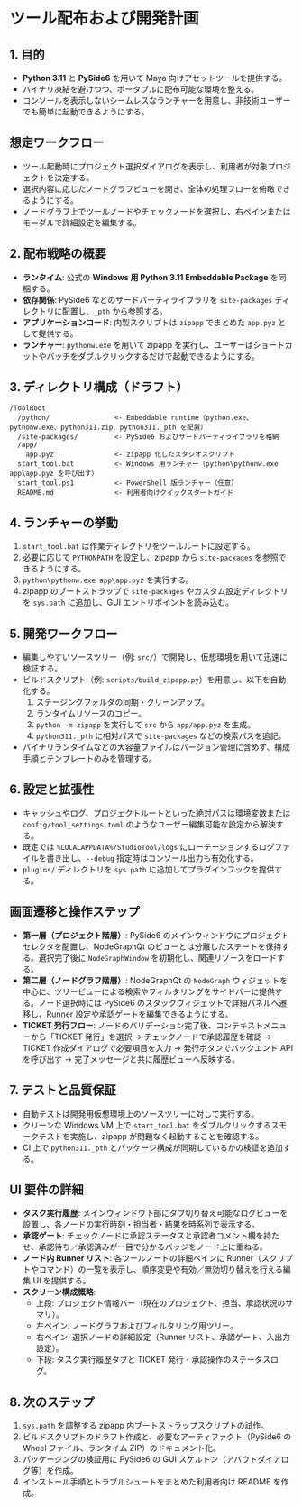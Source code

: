 # ツール配布および開発計画

## 1. 目的
- **Python 3.11** と **PySide6** を用いて Maya 向けアセットツールを提供する。
- バイナリ凍結を避けつつ、ポータブルに配布可能な環境を整える。
- コンソールを表示しないシームレスなランチャーを用意し、非技術ユーザーでも簡単に起動できるようにする。

## 想定ワークフロー
- ツール起動時にプロジェクト選択ダイアログを表示し、利用者が対象プロジェクトを決定する。
- 選択内容に応じたノードグラフビューを開き、全体の処理フローを俯瞰できるようにする。
- ノードグラフ上でツールノードやチェックノードを選択し、右ペインまたはモーダルで詳細設定を編集する。

## 2. 配布戦略の概要
- **ランタイム**: 公式の **Windows 用 Python 3.11 Embeddable Package** を同梱する。
- **依存関係**: PySide6 などのサードパーティライブラリを `site-packages` ディレクトリに配置し、`_pth` から参照する。
- **アプリケーションコード**: 内製スクリプトは `zipapp` でまとめた `app.pyz` として提供する。
- **ランチャー**: `pythonw.exe` を用いて zipapp を実行し、ユーザーはショートカットやバッチをダブルクリックするだけで起動できるようにする。

## 3. ディレクトリ構成（ドラフト）
```
/ToolRoot
  /python/                <- Embeddable runtime（python.exe、pythonw.exe、python311.zip、python311._pth を配置）
  /site-packages/         <- PySide6 およびサードパーティライブラリを格納
  /app/
    app.pyz               <- zipapp 化したスタジオスクリプト
  start_tool.bat          <- Windows 用ランチャー（python\pythonw.exe app\app.pyz を呼び出す）
  start_tool.ps1          <- PowerShell 版ランチャー（任意）
  README.md               <- 利用者向けクイックスタートガイド
```

## 4. ランチャーの挙動
1. `start_tool.bat` は作業ディレクトリをツールルートに設定する。
2. 必要に応じて `PYTHONPATH` を設定し、zipapp から `site-packages` を参照できるようにする。
3. `python\pythonw.exe app\app.pyz` を実行する。
4. zipapp のブートストラップで `site-packages` やカスタム設定ディレクトリを `sys.path` に追加し、GUI エントリポイントを読み込む。

## 5. 開発ワークフロー
- 編集しやすいソースツリー（例: `src/`）で開発し、仮想環境を用いて迅速に検証する。
- ビルドスクリプト（例: `scripts/build_zipapp.py`）を用意し、以下を自動化する。
  1. ステージングフォルダの同期・クリーンアップ。
  2. ランタイムリソースのコピー。
  3. `python -m zipapp` を実行して `src` から `app/app.pyz` を生成。
  4. `python311._pth` に相対パスで `site-packages` などの検索パスを追記。
- バイナリランタイムなどの大容量ファイルはバージョン管理に含めず、構成手順とテンプレートのみを管理する。

## 6. 設定と拡張性
- キャッシュやログ、プロジェクトルートといった絶対パスは環境変数または `config/tool_settings.toml` のようなユーザー編集可能な設定から解決する。
- 既定では `%LOCALAPPDATA%/StudioTool/logs` にローテーションするログファイルを書き出し、`--debug` 指定時はコンソール出力も有効化する。
- `plugins/` ディレクトリを `sys.path` に追加してプラグインフックを提供する。

## 画面遷移と操作ステップ
- **第一層（プロジェクト階層）**: PySide6 のメインウィンドウにプロジェクトセレクタを配置し、NodeGraphQt のビューとは分離したステートを保持する。選択完了後に `NodeGraphWindow` を初期化し、関連リソースをロードする。
- **第二層（ノードグラフ階層）**: NodeGraphQt の `NodeGraph` ウィジェットを中心に、ツリービューによる検索やフィルタリングをサイドバーに提供する。ノード選択時には PySide6 のスタックウィジェットで詳細パネルへ遷移し、Runner 設定や承認ゲートを編集できるようにする。
- **TICKET 発行フロー**: ノードのバリデーション完了後、コンテキストメニューから「TICKET 発行」を選択 → チェックノードで承認履歴を確認 → TICKET 作成ダイアログで必要項目を入力 → 発行ボタンでバックエンド API を呼び出す → 完了メッセージと共に履歴ビューへ反映する。

## 7. テストと品質保証
- 自動テストは開発用仮想環境上のソースツリーに対して実行する。
- クリーンな Windows VM 上で `start_tool.bat` をダブルクリックするスモークテストを実施し、zipapp が問題なく起動することを確認する。
- CI 上で `python311._pth` とパッケージ構成が同期しているかの検証を追加する。

## UI 要件の詳細
- **タスク実行履歴**: メインウィンドウ下部にタブ切り替え可能なログビューを設置し、各ノードの実行時刻・担当者・結果を時系列で表示する。
- **承認ゲート**: チェックノードに承認ステータスと承認者コメント欄を持たせ、承認待ち／承認済みが一目で分かるバッジをノード上に重ねる。
- **ノード内 Runner リスト**: 各ツールノードの詳細ペインに Runner（スクリプトやコマンド）の一覧を表示し、順序変更や有効／無効切り替えを行える編集 UI を提供する。
- **スクリーン構成概略**:
  - 上段: プロジェクト情報バー（現在のプロジェクト、担当、承認状況のサマリ）。
  - 左ペイン: ノードグラフおよびフィルタリング用ツリー。
  - 右ペイン: 選択ノードの詳細設定（Runner リスト、承認ゲート、入出力設定）。
  - 下段: タスク実行履歴タブと TICKET 発行・承認操作のステータスログ。

## 8. 次のステップ
1. `sys.path` を調整する zipapp 内ブートストラップスクリプトの試作。
2. ビルドスクリプトのドラフト作成と、必要なアーティファクト（PySide6 の Wheel ファイル、ランタイム ZIP）のドキュメント化。
3. パッケージングの検証用に PySide6 の GUI スケルトン（アバウトダイアログ等）を作成。
4. インストール手順とトラブルシュートをまとめた利用者向け README を作成。
